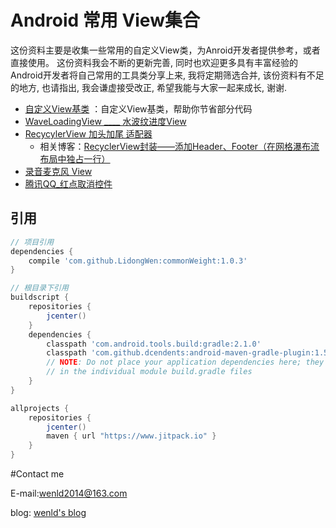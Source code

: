# Android 常用 View集合
这份资料主要是收集一些常用的自定义View类，为Anroid开发者提供参考，或者直接使用。
这份资料我会不断的更新完善, 同时也欢迎更多具有丰富经验的Android开发者将自己常用的工具类分享上来, 我将定期筛选合并, 该份资料有不足的地方, 也请指出, 我会谦虚接受改正, 希望我能与大家一起来成长, 谢谢.

- [自定义View基类](https://github.com/LidongWen/commonWeight/blob/master/doc/customView.md)  ：自定义View基类，帮助你节省部分代码
- [WaveLoadingView ____ 水波纹进度View](https://github.com/LidongWen/commonWeight/blob/master/doc/waveLoadingView.md)
- [RecycylerView 加头加尾 适配器](https://github.com/LidongWen/commonWeight/blob/master/doc/adapterRecy.md)
    -  相关博客：[RecyclerView封装——添加Header、Footer（在网格瀑布流布局中独占一行）](http://blog.csdn.net/sinat_15877283/article/details/50913998)
- [录音麦克风 View](https://github.com/LidongWen/commonWeight/blob/master/doc/microphoneView.md)
- [腾讯QQ_红点取消控件](https://github.com/LidongWen/StickyDot)


## 引用
```groovy
// 项目引用
dependencies {
    compile 'com.github.LidongWen:commonWeight:1.0.3'
}

// 根目录下引用
buildscript {
    repositories {
        jcenter()
    }
    dependencies {
        classpath 'com.android.tools.build:gradle:2.1.0'
        classpath 'com.github.dcendents:android-maven-gradle-plugin:1.5'
        // NOTE: Do not place your application dependencies here; they belong
        // in the individual module build.gradle files
    }
}

allprojects {
    repositories {
        jcenter()
        maven { url "https://www.jitpack.io" }
    }
}
```

#Contact me

E-mail:wenld2014@163.com

blog: [wenld's blog](http://blog.csdn.net/sinat_15877283)
